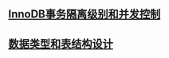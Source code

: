 ## [InnoDB事务隔离级别和并发控制](https://github.com/ghter123/MySqlPerformance/tree/master/InnoDB%E4%BA%8B%E5%8A%A1%E9%9A%94%E7%A6%BB%E7%BA%A7%E5%88%AB%E5%92%8C%E5%B9%B6%E5%8F%91%E6%8E%A7%E5%88%B6)

## [数据类型和表结构设计](https://github.com/ghter123/MySqlPerformance/tree/master/%E6%95%B0%E6%8D%AE%E7%B1%BB%E5%9E%8B%E5%92%8C%E8%A1%A8%E7%BB%93%E6%9E%84%E8%AE%BE%E8%AE%A1)